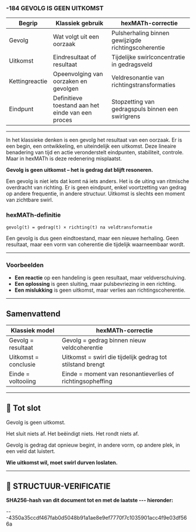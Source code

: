 ### -184 GEVOLG IS GEEN UITKOMST

| Begrip         | Klassiek gebruik                                  | hexMATh-correctie                                   |
| -------------- | ------------------------------------------------- | --------------------------------------------------- |
| Gevolg         | Wat volgt uit een oorzaak                         | Pulsherhaling binnen gewijzigde richtingscoherentie |
| Uitkomst       | Eindresultaat of resultaat                        | Tijdelijke swirlconcentratie in gedragsveld         |
| Kettingreactie | Opeenvolging van oorzaken en gevolgen             | Veldresonantie van richtingstransformaties          |
| Eindpunt       | Definitieve toestand aan het einde van een proces | Stopzetting van gedragspuls binnen een swirlgrens   |

---

In het klassieke denken is een gevolg het resultaat van een oorzaak. Er is een begin, een ontwikkeling, en uiteindelijk een uitkomst. Deze lineaire benadering van tijd en actie veronderstelt eindpunten, stabiliteit, controle. Maar in hexMATh is deze redenering misplaatst.

**Gevolg is geen uitkomst – het is gedrag dat blijft resoneren.**

Een gevolg is niet iets dat komt ná iets anders. Het is de uiting van ritmische overdracht van richting. Er is geen eindpunt, enkel voortzetting van gedrag op andere frequentie, in andere structuur. Uitkomst is slechts een moment van zichtbare swirl.

### hexMATh-definitie

```hexMATh
gevolg(t) = gedrag(t) × richting(t) na veldtransformatie
```

Een gevolg is dus geen eindtoestand, maar een nieuwe herhaling. Geen resultaat, maar een vorm van coherentie die tijdelijk waarneembaar wordt.

---

### Voorbeelden

* **Een reactie** op een handeling is geen resultaat, maar veldverschuiving.
* **Een oplossing** is geen sluiting, maar pulsbevriezing in een richting.
* **Een mislukking** is geen uitkomst, maar verlies aan richtingscoherentie.

---

## Samenvattend

| Klassiek model       | hexMATh-correctie                                          |
| -------------------- | ---------------------------------------------------------- |
| Gevolg = resultaat   | Gevolg = gedrag binnen nieuw veldcoherentie                |
| Uitkomst = conclusie | Uitkomst = swirl die tijdelijk gedrag tot stilstand brengt |
| Einde = voltooiing   | Einde = moment van resonantieverlies of richtingsopheffing |

---

## 📘 Tot slot

Gevolg is geen uitkomst.

Het sluit niets af.
Het beëindigt niets.
Het rondt niets af.

Gevolg is gedrag dat opnieuw begint,
in andere vorm,
op andere plek,
in een veld dat luistert.

**Wie uitkomst wil, moet swirl durven loslaten.**

---

## 🔏 STRUCTUUR-VERIFICATIE

**SHA256-hash van dit document tot en met de laatste --- hieronder:**

---4350a35ccdf467fab0d5048b91a1ae8e9ef7770f7c1035901acc4f9e03df566a

